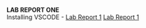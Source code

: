 **LAB REPORT ONE**\
Installing VSCODE -
[Lab Report 1](lab-report-1-week-2.html)
[Lab Report 1]( https://asmarking.github.io/cse15l-lab-reports/lab-report-1-week-2.html)